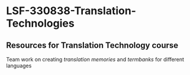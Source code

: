 # LSF-330838-Translation-Technologies
## Resources for Translation Technology course

Team work on creating *translation memories* and *termbanks* for different languages
